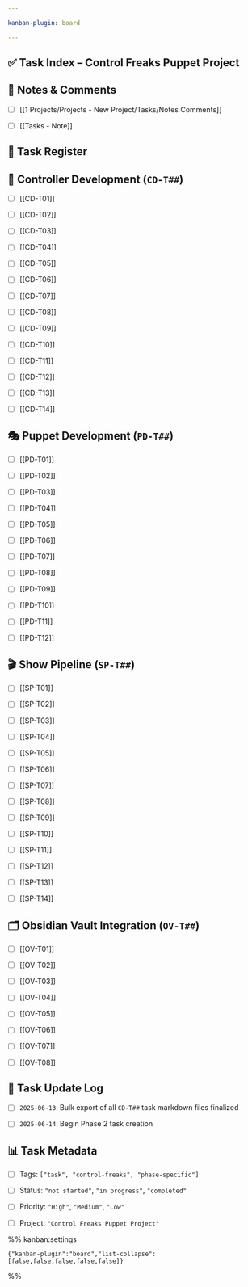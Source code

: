 ```yaml
---

kanban-plugin: board

---
```


## ✅ Task Index – Control Freaks Puppet Project



## 📌 Notes & Comments

- [ ] [[1 Projects/Projects - New Project/Tasks/Notes Comments]]
- [ ] [[Tasks - Note]]


## 🧾 Task Register



## 🧠 Controller Development (`CD-T##`)

- [ ] [[CD-T01]]
- [ ] [[CD-T02]]
- [ ] [[CD-T03]]
- [ ] [[CD-T04]]
- [ ] [[CD-T05]]
- [ ] [[CD-T06]]
- [ ] [[CD-T07]]
- [ ] [[CD-T08]]
- [ ] [[CD-T09]]
- [ ] [[CD-T10]]
- [ ] [[CD-T11]]
- [ ] [[CD-T12]]
- [ ] [[CD-T13]]
- [ ] [[CD-T14]]


## 🎭 Puppet Development (`PD-T##`)

- [ ] [[PD-T01]]
- [ ] [[PD-T02]]
- [ ] [[PD-T03]]
- [ ] [[PD-T04]]
- [ ] [[PD-T05]]
- [ ] [[PD-T06]]
- [ ] [[PD-T07]]
- [ ] [[PD-T08]]
- [ ] [[PD-T09]]
- [ ] [[PD-T10]]
- [ ] [[PD-T11]]
- [ ] [[PD-T12]]


## 🎬 Show Pipeline (`SP-T##`)

- [ ] [[SP-T01]]
- [ ] [[SP-T02]]
- [ ] [[SP-T03]]
- [ ] [[SP-T04]]
- [ ] [[SP-T05]]
- [ ] [[SP-T06]]
- [ ] [[SP-T07]]
- [ ] [[SP-T08]]
- [ ] [[SP-T09]]
- [ ] [[SP-T10]]
- [ ] [[SP-T11]]
- [ ] [[SP-T12]]
- [ ] [[SP-T13]]
- [ ] [[SP-T14]]


## 🗂️ Obsidian Vault Integration (`OV-T##`)

- [ ] [[OV-T01]]
- [ ] [[OV-T02]]
- [ ] [[OV-T03]]
- [ ] [[OV-T04]]
- [ ] [[OV-T05]]
- [ ] [[OV-T06]]
- [ ] [[OV-T07]]
- [ ] [[OV-T08]]


## 🔁 Task Update Log

- [ ] `2025-06-13`: Bulk export of all `CD-T##` task markdown files finalized
- [ ] `2025-06-14`: Begin Phase 2 task creation


## 📊 Task Metadata

- [ ] Tags: `["task", "control-freaks", "phase-specific"]`
- [ ] Status: `"not started"`, `"in progress"`, `"completed"`
- [ ] Priority: `"High"`, `"Medium"`, `"Low"`
- [ ] Project: `"Control Freaks Puppet Project"`




%% kanban:settings
```
{"kanban-plugin":"board","list-collapse":[false,false,false,false,false]}
```
%%
